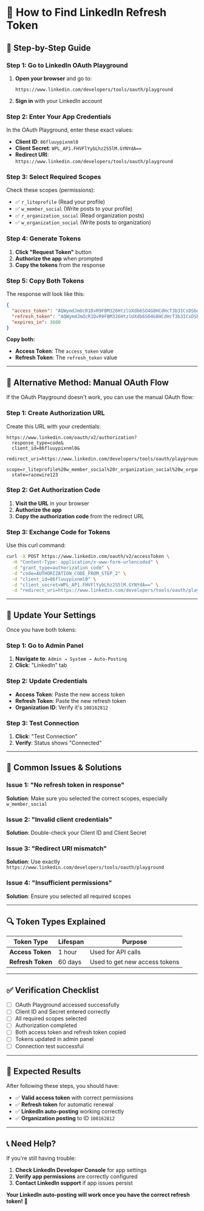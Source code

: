 # 🔗 How to Find LinkedIn Refresh Token

## 🎯 **Step-by-Step Guide**

### **Step 1: Go to LinkedIn OAuth Playground**

1. **Open your browser** and go to:
   ```
   https://www.linkedin.com/developers/tools/oauth/playground
   ```

2. **Sign in** with your LinkedIn account

### **Step 2: Enter Your App Credentials**

In the OAuth Playground, enter these exact values:

- **Client ID**: `86fluuypixnml0`
- **Client Secret**: `WPL_AP1.FHVFlYybLhz2S5lM.GYNYdA==`
- **Redirect URI**: `https://www.linkedin.com/developers/tools/oauth/playground`

### **Step 3: Select Required Scopes**

Check these scopes (permissions):

- ✅ `r_liteprofile` (Read your profile)
- ✅ `w_member_social` (Write posts to your profile)
- ✅ `r_organization_social` (Read organization posts)
- ✅ `w_organization_social` (Write posts to organization)

### **Step 4: Generate Tokens**

1. **Click "Request Token"** button
2. **Authorize the app** when prompted
3. **Copy the tokens** from the response

### **Step 5: Copy Both Tokens**

The response will look like this:
```json
{
  "access_token": "AQWymdJmOcR1DvR9FBM326HtzlUXdb6SO4G8HCdHcT3b3ICsDSbd0CFG3v1YQ-njD7dAKPVd36RhzolLa7tlHh1raQsL4GzFViHotHUUOP0pPX6RVc1dX8R6uA3_bF2sPpfFhI1Q9xX2pkeIT13_dO_6SdmURBvbAZlo5HiUiKbX2RE0N3JfMneItMeKsgAVhHRdoj9khKsjOegHnWIzu2eXnCDdh29xxIUDZzdFWompxpugS6ss9cpx3yEZHLprLSLmqNZlzSKO2QrErJS94Z3rWytrw4nDa1RnLO5jiDL1rw4nPIbztp9udz-UBeTd1wiqqSA1Uw7lhIBBL8Q8uqoVBDAA_g",
  "refresh_token": "AQWymdJmOcR1DvR9FBM326HtzlUXdb6SO4G8HCdHcT3b3ICsDSbd0CFG3v1YQ-njD7dAKPVd36RhzolLa7tlHh1raQsL4GzFViHotHUUOP0pPX6RVc1dX8R6uA3_bF2sPpfFhI1Q9xX2pkeIT13_dO_6SdmURBvbAZlo5HiUiKbX2RE0N3JfMneItMeKsgAVhHRdoj9khKsjOegHnWIzu2eXnCDdh29xxIUDZzdFWompxpugS6ss9cpx3yEZHLprLSLmqNZlzSKO2QrErJS94Z3rWytrw4nDa1RnLO5jiDL1rw4nPIbztp9udz-UBeTd1wiqqSA1Uw7lhIBBL8Q8uqoVBDAA_g",
  "expires_in": 3600
}
```

**Copy both:**
- **Access Token**: The `access_token` value
- **Refresh Token**: The `refresh_token` value

---

## 🔧 **Alternative Method: Manual OAuth Flow**

If the OAuth Playground doesn't work, you can use the manual OAuth flow:

### **Step 1: Create Authorization URL**

Create this URL with your credentials:
```
https://www.linkedin.com/oauth/v2/authorization?
  response_type=code&
  client_id=86fluuypixnml0&
  redirect_uri=https://www.linkedin.com/developers/tools/oauth/playground&
  scope=r_liteprofile%20w_member_social%20r_organization_social%20w_organization_social&
  state=razewire123
```

### **Step 2: Get Authorization Code**

1. **Visit the URL** in your browser
2. **Authorize the app**
3. **Copy the authorization code** from the redirect URL

### **Step 3: Exchange Code for Tokens**

Use this curl command:
```bash
curl -X POST https://www.linkedin.com/oauth/v2/accessToken \
  -H "Content-Type: application/x-www-form-urlencoded" \
  -d "grant_type=authorization_code" \
  -d "code=AUTHORIZATION_CODE_FROM_STEP_2" \
  -d "client_id=86fluuypixnml0" \
  -d "client_secret=WPL_AP1.FHVFlYybLhz2S5lM.GYNYdA==" \
  -d "redirect_uri=https://www.linkedin.com/developers/tools/oauth/playground"
```

---

## 📱 **Update Your Settings**

Once you have both tokens:

### **Step 1: Go to Admin Panel**
1. **Navigate to**: `Admin → System → Auto-Posting`
2. **Click**: "LinkedIn" tab

### **Step 2: Update Credentials**
- **Access Token**: Paste the new access token
- **Refresh Token**: Paste the new refresh token
- **Organization ID**: Verify it's `108162812`

### **Step 3: Test Connection**
1. **Click**: "Test Connection"
2. **Verify**: Status shows "Connected"

---

## 🚨 **Common Issues & Solutions**

### **Issue 1: "No refresh token in response"**
**Solution**: Make sure you selected the correct scopes, especially `w_member_social`

### **Issue 2: "Invalid client credentials"**
**Solution**: Double-check your Client ID and Client Secret

### **Issue 3: "Redirect URI mismatch"**
**Solution**: Use exactly `https://www.linkedin.com/developers/tools/oauth/playground`

### **Issue 4: "Insufficient permissions"**
**Solution**: Ensure you selected all required scopes

---

## 🔍 **Token Types Explained**

| Token Type | Lifespan | Purpose |
|------------|----------|---------|
| **Access Token** | 1 hour | Used for API calls |
| **Refresh Token** | 60 days | Used to get new access tokens |

---

## ✅ **Verification Checklist**

- [ ] OAuth Playground accessed successfully
- [ ] Client ID and Secret entered correctly
- [ ] All required scopes selected
- [ ] Authorization completed
- [ ] Both access token and refresh token copied
- [ ] Tokens updated in admin panel
- [ ] Connection test successful

---

## 🎯 **Expected Results**

After following these steps, you should have:
- ✅ **Valid access token** with correct permissions
- ✅ **Refresh token** for automatic renewal
- ✅ **LinkedIn auto-posting** working correctly
- ✅ **Organization posting** to ID `108162812`

---

## 📞 **Need Help?**

If you're still having trouble:
1. **Check LinkedIn Developer Console** for app settings
2. **Verify app permissions** are correctly configured
3. **Contact LinkedIn support** if app issues persist

**Your LinkedIn auto-posting will work once you have the correct refresh token!** 🚀
